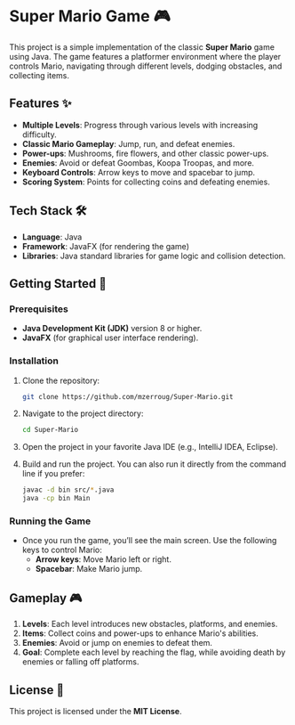 

# Super Mario Game 🎮

This project is a simple implementation of the classic **Super Mario** game using Java. The game features a platformer environment where the player controls Mario, navigating through different levels, dodging obstacles, and collecting items.

## Features ✨
- **Multiple Levels**: Progress through various levels with increasing difficulty.
- **Classic Mario Gameplay**: Jump, run, and defeat enemies.
- **Power-ups**: Mushrooms, fire flowers, and other classic power-ups.
- **Enemies**: Avoid or defeat Goombas, Koopa Troopas, and more.
- **Keyboard Controls**: Arrow keys to move and spacebar to jump.
- **Scoring System**: Points for collecting coins and defeating enemies.

## Tech Stack 🛠️
- **Language**: Java
- **Framework**: JavaFX (for rendering the game)
- **Libraries**: Java standard libraries for game logic and collision detection.

## Getting Started 🚀

### Prerequisites

- **Java Development Kit (JDK)** version 8 or higher.
- **JavaFX** (for graphical user interface rendering).

### Installation

1. Clone the repository:
   ```bash
   git clone https://github.com/mzerroug/Super-Mario.git
   ```

2. Navigate to the project directory:
   ```bash
   cd Super-Mario
   ```

3. Open the project in your favorite Java IDE (e.g., IntelliJ IDEA, Eclipse).

4. Build and run the project. You can also run it directly from the command line if you prefer:
   ```bash
   javac -d bin src/*.java
   java -cp bin Main
   ```

### Running the Game

- Once you run the game, you’ll see the main screen. Use the following keys to control Mario:
  - **Arrow keys**: Move Mario left or right.
  - **Spacebar**: Make Mario jump.

## Gameplay 🎮

1. **Levels**: Each level introduces new obstacles, platforms, and enemies.
2. **Items**: Collect coins and power-ups to enhance Mario's abilities.
3. **Enemies**: Avoid or jump on enemies to defeat them.
4. **Goal**: Complete each level by reaching the flag, while avoiding death by enemies or falling off platforms.

## License 📄

This project is licensed under the **MIT License**.


